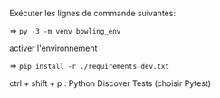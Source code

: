 Exécuter les lignes de commande suivantes:

=> `py -3 -m venv bowling_env`

activer l'environnement

=> `pip install -r ./requirements-dev.txt`

ctrl + shift + p : Python Discover Tests
(choisir Pytest)
